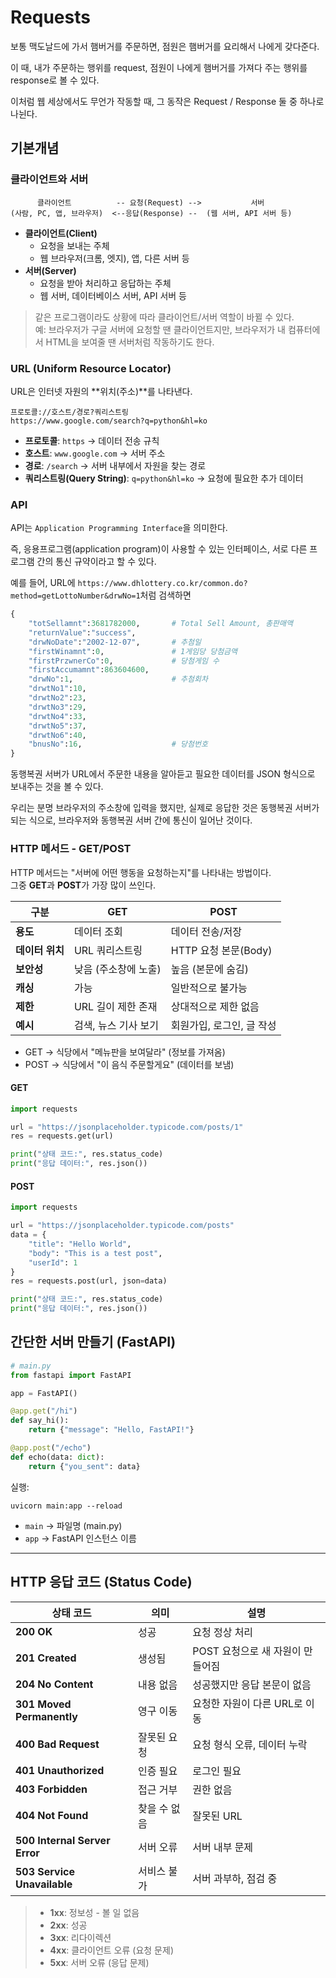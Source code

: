 # Requests

보통 맥도날드에 가서 햄버거를 주문하면, 점원은 햄버거를 요리해서 나에게 갖다준다.

이 때, 내가 주문하는 행위를 request, 점원이 나에게 햄버거를 가져다 주는 행위를 response로 볼 수 있다.

이처럼 웹 세상에서도 무언가 작동할 때, 그 동작은 Request / Response 둘 중 하나로 나뉜다.

## 기본개념

### 클라이언트와 서버

```
      클라이언트          -- 요청(Request) -->           서버  
(사람, PC, 앱, 브라우저)  <--응답(Response) --  (웹 서버, API 서버 등)
```

- **클라이언트(Client)**  
  - 요청을 보내는 주체  
  - 웹 브라우저(크롬, 엣지), 앱, 다른 서버 등  
- **서버(Server)**  
  - 요청을 받아 처리하고 응답하는 주체  
  - 웹 서버, 데이터베이스 서버, API 서버 등

> 같은 프로그램이라도 상황에 따라 클라이언트/서버 역할이 바뀔 수 있다.  
> 예: 브라우저가 구글 서버에 요청할 땐 클라이언트지만, 브라우저가 내 컴퓨터에서 HTML을 보여줄 땐 서버처럼 작동하기도 한다.


### URL (Uniform Resource Locator)

URL은 인터넷 자원의 **위치(주소)**를 나타낸다.

```
프로토콜://호스트/경로?쿼리스트링
https://www.google.com/search?q=python&hl=ko
```

- **프로토콜**: `https` → 데이터 전송 규칙  
- **호스트**: `www.google.com` → 서버 주소  
- **경로**: `/search` → 서버 내부에서 자원을 찾는 경로  
- **쿼리스트링(Query String)**: `q=python&hl=ko` → 요청에 필요한 추가 데이터

### API

API는 `Application Programming Interface`을 의미한다.

즉, 응용프로그램(application program)이 사용할 수 있는 인터페이스, 서로 다른 프로그램 간의 통신 규약이라고 할 수 있다.

예를 들어, URL에 `https://www.dhlottery.co.kr/common.do?method=getLottoNumber&drwNo=1`처럼 검색하면

```py
{
    "totSellamnt":3681782000,       # Total Sell Amount, 총판매액
    "returnValue":"success",
    "drwNoDate":"2002-12-07",       # 추첨일
    "firstWinamnt":0,               # 1게임당 당첨금액
    "firstPrzwnerCo":0,             # 당첨게임 수
    "firstAccumamnt":863604600,
    "drwNo":1,                      # 추첨회차
    "drwtNo1":10,
    "drwtNo2":23,
    "drwtNo3":29,
    "drwtNo4":33,
    "drwtNo5":37,
    "drwtNo6":40,
    "bnusNo":16,                    # 당첨번호
}
```
동행복권 서버가 URL에서 주문한 내용을 알아듣고 필요한 데이터를 JSON 형식으로 보내주는 것을 볼 수 있다. 

우리는 분명 브라우저의 주소창에 입력을 했지만, 실제로 응답한 것은 동행복권 서버가 되는 식으로, 브라우저와 동행복권 서버 간에 통신이 일어난 것이다.

### HTTP 메서드 - GET/POST

HTTP 메서드는 "서버에 어떤 행동을 요청하는지"를 나타내는 방법이다.  
그중 **GET**과 **POST**가 가장 많이 쓰인다.

| 구분 | GET | POST |
|------|-----|------|
| **용도** | 데이터 조회 | 데이터 전송/저장 |
| **데이터 위치** | URL 쿼리스트링 | HTTP 요청 본문(Body) |
| **보안성** | 낮음 (주소창에 노출) | 높음 (본문에 숨김) |
| **캐싱** | 가능 | 일반적으로 불가능 |
| **제한** | URL 길이 제한 존재 | 상대적으로 제한 없음 |
| **예시** | 검색, 뉴스 기사 보기 | 회원가입, 로그인, 글 작성 |

- GET → 식당에서 "메뉴판을 보여달라" (정보를 가져옴)  
- POST → 식당에서 "이 음식 주문할게요" (데이터를 보냄)

#### GET

```python
import requests

url = "https://jsonplaceholder.typicode.com/posts/1"
res = requests.get(url)

print("상태 코드:", res.status_code)
print("응답 데이터:", res.json())
```

#### POST
```python
import requests

url = "https://jsonplaceholder.typicode.com/posts"
data = {
    "title": "Hello World",
    "body": "This is a test post",
    "userId": 1
}
res = requests.post(url, json=data)

print("상태 코드:", res.status_code)
print("응답 데이터:", res.json())
```

## 간단한 서버 만들기 (FastAPI)

```python
# main.py
from fastapi import FastAPI

app = FastAPI()

@app.get("/hi")
def say_hi():
    return {"message": "Hello, FastAPI!"}

@app.post("/echo")
def echo(data: dict):
    return {"you_sent": data}
```
실행:
```
uvicorn main:app --reload
```
- `main` → 파일명 (main.py)  
- `app` → FastAPI 인스턴스 이름

---

## HTTP 응답 코드 (Status Code)

| 상태 코드 | 의미 | 설명 |
|-----------|------|------|
| **200 OK** | 성공 | 요청 정상 처리 |
| **201 Created** | 생성됨 | POST 요청으로 새 자원이 만들어짐 |
| **204 No Content** | 내용 없음 | 성공했지만 응답 본문이 없음 |
| **301 Moved Permanently** | 영구 이동 | 요청한 자원이 다른 URL로 이동 |
| **400 Bad Request** | 잘못된 요청 | 요청 형식 오류, 데이터 누락 |
| **401 Unauthorized** | 인증 필요 | 로그인 필요 |
| **403 Forbidden** | 접근 거부 | 권한 없음 |
| **404 Not Found** | 찾을 수 없음 | 잘못된 URL |
| **500 Internal Server Error** | 서버 오류 | 서버 내부 문제 |
| **503 Service Unavailable** | 서비스 불가 | 서버 과부하, 점검 중 |

> - **1xx**: 정보성 - 볼 일 없음
> - **2xx**: 성공
> - **3xx**: 리다이렉션
> - **4xx**: 클라이언트 오류 (요청 문제)
> - **5xx**: 서버 오류 (응답 문제)

